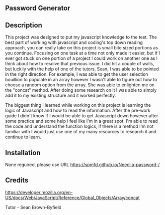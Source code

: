 ## Password Generator


## Description

This project was designed to put my javascript knowledge to the test. The best part of working with javascript and coding's top down reading approach, you can really take on this project is small bite sized portions as you continue. Focusing on one task at a time not only made it easier, but if I ever got stuck on one portion of a project I could work on another one as I think about how to resolve that previous issue. I did hit a couple of walls, but luckily with the help of one of the tutors, Sean, I was able to be pointed in the right direction. For example, I was able to get the user selection bouillion to populate in an array however I wasn't able to figure out how to choose a random option from the array. She was able to enlighten me on the "concat" method. After doing some research on it I was able to simply add it to my existing structure and it worked perfectly. 

The biggest thing I learned while working on this project is learning the logic of Javascript and how to read the information. After the pre-work guide I didn't know if I would be able to get Javascript down however after some practice and some help I feel like I'm in a great spot. I'm able to read the code and understand the function logics, if there is a method I'm not familiar with I would just use one of my many resources to research it and continue to learn.

## Installation
 None required, please use URL  https://spmfd.github.io/Need-a-password-/

 

## Credits

https://developer.mozilla.org/en-US/docs/Web/JavaScript/Reference/Global_Objects/Array/concat

Tutor - Sean Brown-Byfield 